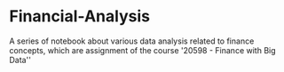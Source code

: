 # Financial-Analysis
A series of notebook about various data analysis related to finance concepts, which are assignment of the course '20598 - Finance with Big Data''
